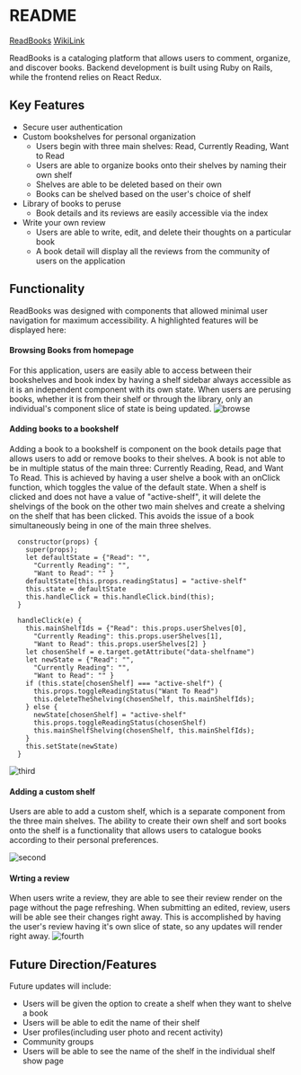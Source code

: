 # README
[ReadBooks](https://readbooksapp.herokuapp.com)
[WikiLink](https://github.com/tiffanyw-hu/ReadBooks/wiki)

ReadBooks is a cataloging platform that allows users to comment, organize, and discover books. Backend development is built using Ruby on Rails, while the frontend relies on React Redux.

## Key Features 

+ Secure user authentication 
+ Custom bookshelves for personal organization 
   + Users begin with three main shelves: Read, Currently Reading, Want to Read
   + Users are able to organize books onto their shelves by naming their own shelf
   + Shelves are able to be deleted based on their own 
   + Books can be shelved based on the user's choice of shelf
+ Library of books to peruse 
   + Book details and its reviews are easily accessible via the index
+ Write your own review
   + Users are able to write, edit, and delete their thoughts on a particular book
   + A book detail will display all the reviews from the community of users on the application 

## Functionality 
ReadBooks was designed with components that allowed minimal user navigation for maximum accessibility. A highlighted features will be displayed here:

#### Browsing Books from homepage 
For this application, users are easily able to access between their bookshelves and book index by having a shelf sidebar always accessible as it is an independent component with its own state. When users are perusing books, whether it is from their shelf or through the library, only an individual's component slice of state is being updated.
![browse](http://res.cloudinary.com/dqj3kgpoj/image/upload/c_scale,w_760/v1523654668/first.gif)

#### Adding books to a bookshelf 
Adding a book to a bookshelf is component on the book details page that allows users to add or remove books to their shelves. A book is not able to be in multiple status of the main three: Currently Reading, Read, and Want To Read. This is achieved by having a user shelve a book with an onClick function, which toggles the value of the default state. When a shelf is clicked and does not have a value of "active-shelf", it will delete the shelvings of the book on the other two main shelves and create a shelving on the shelf that has been clicked. This avoids the issue of a book simultaneously being in one of the main three shelves.

```
  constructor(props) {
    super(props);
    let defaultState = {"Read": "",
      "Currently Reading": "",
      "Want to Read": "" }
    defaultState[this.props.readingStatus] = "active-shelf"
    this.state = defaultState
    this.handleClick = this.handleClick.bind(this);
  }

  handleClick(e) {
    this.mainShelfIds = {"Read": this.props.userShelves[0],
      "Currently Reading": this.props.userShelves[1],
      "Want to Read": this.props.userShelves[2] }
    let chosenShelf = e.target.getAttribute("data-shelfname")
    let newState = {"Read": "",
      "Currently Reading": "",
      "Want to Read": "" }
    if (this.state[chosenShelf] === "active-shelf") {
      this.props.toggleReadingStatus("Want To Read")
      this.deleteTheShelving(chosenShelf, this.mainShelfIds);
    } else {
      newState[chosenShelf] = "active-shelf"
      this.props.toggleReadingStatus(chosenShelf)
      this.mainShelfShelving(chosenShelf, this.mainShelfIds);
    }
    this.setState(newState)
  }
 ```
 ![third](http://res.cloudinary.com/dqj3kgpoj/image/upload/c_scale,w_760/v1523654681/third.gif)
 
 #### Adding a custom shelf 
 Users are able to add a custom shelf, which is a separate component from the three main shelves. The ability to create their own shelf and sort books onto the shelf is a functionality that allows users to catalogue books according to their personal preferences. 

![second](http://res.cloudinary.com/dqj3kgpoj/image/upload/c_scale,w_760/v1523654675/second.gif)

#### Wrting a review 
When users write a review, they are able to see their review render on the page without the page refreshing. When submitting an edited, review, users will be able see their changes right away. This is accomplished by having the user's review having it's own slice of state, so any updates will render right away.
![fourth](http://res.cloudinary.com/dqj3kgpoj/image/upload/c_scale,w_760/v1523656028/fourth.gif)

## Future Direction/Features 
Future updates will include: 
+ Users will be given the option to create a shelf when they want to shelve a book 
+ Users will be able to edit the name of their shelf 
+ User profiles(including user photo and recent activity)
+ Community groups 
+ Users will be able to see the name of the shelf in the individual shelf show page

